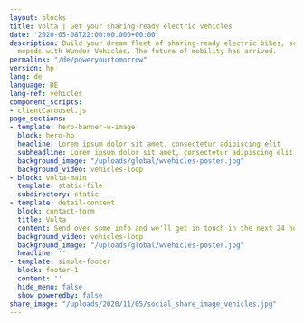 ```yaml
---
layout: blocks
title: Volta | Get your sharing-ready electric vehicles
date: '2020-05-08T22:00:00.000+00:00'
description: Build your dream fleet of sharing-ready electric bikes, scooters and
  mopeds with Wunder Vehicles. The future of mobility has arrived.
permalink: "/de/poweryourtomorrow"
version: hp
lang: de
language: DE
lang-ref: vehicles
component_scripts:
- clientCarousel.js
page_sections:
- template: hero-banner-w-image
  block: hero-hp
  headline: Lorem ipsum dolor sit amet, consectetur adipiscing elit
  subheadline: Lorem ipsum dolor sit amet, consectetur adipiscing elit. Praesent vulputate blandit arcu luctus bibendum. Pellentesque aliquam mauris.
  background_image: "/uploads/global/wvehicles-poster.jpg"
  background_video: vehicles-loop
- block: volta-main
  template: static-file
  subdirectory: static
- template: detail-content
  block: contact-form
  title: Volta
  content: Send over some info and we'll get in touch in the next 24 hours.
  background_video: vehicles-loop
  background_image: "/uploads/global/wvehicles-poster.jpg"
  headline: ''
- template: simple-footer
  block: footer-1
  content: ''
  hide_menu: false
  show_poweredby: false
share_image: "/uploads/2020/11/05/social_share_image_vehicles.jpg"
---
```

